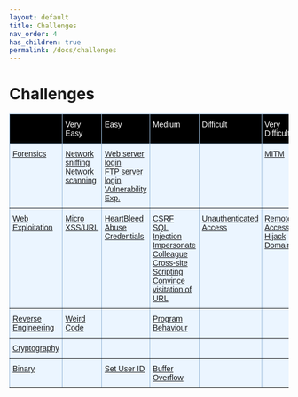 ```yaml
---
layout: default
title: Challenges
nav_order: 4
has_children: true
permalink: /docs/challenges
---
```


# Challenges 

<style type="text/css">
.tg  {border-collapse:collapse;border-color:#9ABAD9;border-spacing:0;}
.tg td{background-color:#EBF5FF;border-color:#9ABAD9;border-style:solid;border-width:1px;color:#444;
  font-family:Arial, sans-serif;font-size:14px;overflow:hidden;padding:10px 5px;word-break:normal;}
.tg th{background-color:#000;border-color:#9ABAD9;border-style:solid;border-width:1px;color:#fff;
  font-family:Arial, sans-serif;font-size:14px;font-weight:normal;overflow:hidden;padding:10px 5px;word-break:normal;}
.tg .tg-0pky{border-color:inherit;text-align:left;vertical-align:top}
</style>
<table class="tg">
<thead>
  <tr>
    <th class="tg-0pky"></th>
    <th class="tg-0pky">Very Easy</th>
    <th class="tg-0pky">Easy</th>
    <th class="tg-0pky">Medium</th>
    <th class="tg-0pky">Difficult</th>
    <th class="tg-0pky">Very Difficult</th>
  </tr>
</thead>
<tbody>
  <tr>
    <td class="tg-0pky"><a href="/docs/challenges/forensics/">Forensics</a></td>
    <td class="tg-0pky"><a href="/docs/challenges/forensics/#network-sniffing">Network sniffing</a><br><a href="/docs/challenges/forensics/#network-scanning">Network scanning</a></td>
    <td class="tg-0pky"><a href="docs/challenges/forensics/#web-server-login">Web server login</a><br><a href="/docs/challenges/forensics/#ftp-server-login">FTP server login</a><br><a href="/docs/challenges/forensics/#vulnerability-exploitation">Vulnerability Exp.</a></td>
    <td class="tg-0pky"></td>
    <td class="tg-0pky"></td>
    <td class="tg-0pky"><a href="/docs/challenges/forensics/#man-in-the-middle">MITM</a></td>
  </tr>
  <tr>
    <td class="tg-0pky"><a href="/docs/challenges/web-exploitation/">Web Exploitation</a></td>
    <td class="tg-0pky"><a href="/docs/challenges/web-exploitation/#micro-cms-xxs-and-url"> Micro XSS/URL</a>  </td>
    <td class="tg-0pky"><a href="/docs/challenges/web-exploitation/#heartbleed">HeartBleed</a><br><a href="https://docs.haaukins.com//docs/challenges/web-exploitation/#abuse-credentials">Abuse Credentials</a></td>
    <td class="tg-0pky"><a href="/docs/challenges/web-exploitation/#cross-site-request-forgery">CSRF</a><br><a href="/docs/challenges/web-exploitation/#sql-injection">SQL Injection</a><br><a href="/docs/challenges/web-exploitation/#impersonate-colleague">Impersonate Colleague</a><br><a href="/docs/challenges/web-exploitation/#cross-site-scripting">Cross-site Scripting</a><br><a href="/docs/challenges/web-exploitation/#convince-visitation-of-url">Convince visitation of URL</a></td>
    <td class="tg-0pky"><a href="/docs/challenges/web-exploitation/#unauthenticated-access">Unauthenticated Access</a></td>
    <td class="tg-0pky"><a href="/docs/challenges/web-exploitation/#remote-access">Remote Access</a><br><a href="/docs/challenges/web-exploitation/#hijack-domain">Hijack Domain</a></td>
  </tr>
  <tr>
    <td class="tg-0pky"><a href="/docs/challenges/reverse-engineering">Reverse Engineering</a></td>
    <td class="tg-0pky"><a href="/docs/challenges/reverse-engineering/#weird-code">Weird Code</a></td>
    <td class="tg-0pky"></td>
    <td class="tg-0pky"><a href="/docs/challenges/reverse-engineering/#program-behaviour">Program Behaviour</a></td>
    <td class="tg-0pky"></td>
    <td class="tg-0pky"></td>
  </tr>
  <tr>
    <td class="tg-0pky"><a href="/docs/challenges/cryptography">Cryptography</a></td>
    <td class="tg-0pky"></td>
    <td class="tg-0pky"></td>
    <td class="tg-0pky"></td>
    <td class="tg-0pky"></td>
    <td class="tg-0pky"></td>
  </tr>
  <tr>
    <td class="tg-0pky"><a href="/docs/challenges/binary">Binary</a></td>
    <td class="tg-0pky"></td>
    <td class="tg-0pky"><a href="/docs/challenges/binary/#set-user-id">Set User ID</a></td>
    <td class="tg-0pky"><a href="/docs/challenges/binary/#buffer-overflow">Buffer Overflow</a></td>
    <td class="tg-0pky"></td>
    <td class="tg-0pky"></td>
  </tr>
</tbody>
</table>